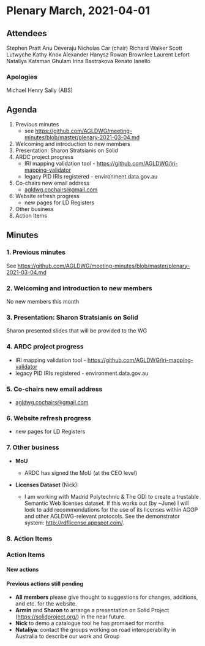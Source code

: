 # Plenary March, 2021-04-01

## Attendees
Stephen Pratt
Anu Deveraju
Nicholas Car (chair)
Richard Walker
Scott Lutwyche
Kathy Knox
Alexander Hanysz
Rowan Brownlee
Laurent Lefort
Nataliya Katsman
Ghulam
Irina Bastrakova
Renato Ianello

### Apologies
Michael Henry
Sally (ABS)


## Agenda
1. Previous minutes
    * see <https://github.com/AGLDWG/meeting-minutes/blob/master/plenary-2021-03-04.md>
2. Welcoming and introduction to new members
3. Presentation: Sharon Stratsianis on Solid
4. ARDC project progress
    * IRI mapping validation tool - https://github.com/AGLDWG/iri-mapping-validator
    * legacy PID IRIs registered - environment.data.gov.au
5. Co-chairs new email address
    * agldwg.cochairs@gmail.com
6. Website refresh progress
    * new pages for LD Registers
7. Other business
8. Action Items

## Minutes

### 1. Previous minutes
See <https://github.com/AGLDWG/meeting-minutes/blob/master/plenary-2021-03-04.md>

### 2. Welcoming and introduction to new members
No new members this month

### 3. Presentation: Sharon Stratsianis on Solid
Sharon presented slides that will be provided to the WG

### 4. ARDC project progress
* IRI mapping validation tool - https://github.com/AGLDWG/iri-mapping-validator
* legacy PID IRIs registered - environment.data.gov.au

### 5. Co-chairs new email address
* agldwg.cochairs@gmail.com

### 6. Website refresh progress
* new pages for LD Registers

### 7. Other business

* **MoU**
    * ARDC has signed the MoU  (at the CEO level)

* **Licenses Dataset** (Nick): 
    * I am working with Madrid Polytechnic & The ODI to create a trustable Semantic Web licenses dataset. If this works out (by ~June) I will look to add recommendations for the use of its licenses within AGOP and other AGLDWG-relevant protocols. See the demonstrator system: <http://rdflicense.appspot.com/>.

### 8. Action Items

### Action Items
#### New actions

#### Previous actions still pending
* **All members** please give thought to suggestions for changes, additions, and etc. for the website. 
* **Armin** and **Sharon** to arrange a presentation on Solid Project (https://solidproject.org/) in the near future.
* **Nick** to demo a catalogue tool he has promised for months
* **Nataliya**: contact the groups working on road interoperability in Australia to describe our work and Group

